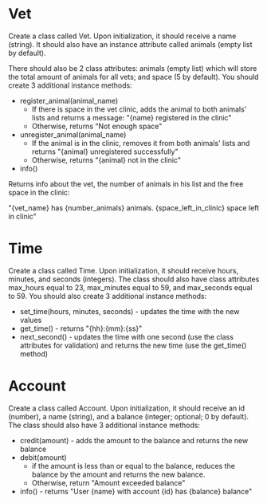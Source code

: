 # Vet

Create a class called Vet. Upon initialization, it should receive a name (string). It should also have an instance attribute called animals (empty list by default).

There should also be 2 class attributes: animals (empty list) which will store the total amount of animals for all vets; and space (5 by default). You should create 3 additional instance methods:
- register_animal(animal_name)
    - If there is space in the vet clinic, adds the animal to both animals' lists and returns a message: "{name} registered in the clinic"
    - Otherwise, returns "Not enough space"
- unregister_animal(animal_name)
    - If the animal is in the clinic, removes it from both animals' lists and returns "{animal} unregistered successfully"
    - Otherwise, returns "{animal} not in the clinic"
- info()

Returns info about the vet, the number of animals in his list and the free space in the clinic:

"{vet_name} has {number_animals} animals. {space_left_in_clinic} space left in clinic"


# Time
Create a class called Time. Upon initialization, it should receive hours, minutes, and seconds (integers).
The class should also have class attributes max_hours equal to 23, max_minutes equal to 59, and max_seconds equal to 59.
You should also create 3 additional instance methods:
- set_time(hours, minutes, seconds) - updates the time with the new values
- get_time() - returns "{hh}:{mm}:{ss}"
- next_second() - updates the time with one second (use the class attributes for validation) and returns the new time (use the get_time() method)


# Account
Create a class called Account. Upon initialization, it should receive an id (number), a name (string), and a balance (integer; optional; 0 by default). The class should also have 3 additional instance methods:
- credit(amount) - adds the amount to the balance and returns the new balance
- debit(amount)
    - if the amount is less than or equal to the balance, reduces the balance by the amount and returns the new balance.
    - Otherwise, return "Amount exceeded balance"
- info() - returns "User {name} with account {id} has {balance} balance"